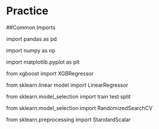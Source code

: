 # Practice

##Common Imports

import pandas as pd

import numpy as np 

import matplotlib.pyplot as plt

from xgboost import XGBRegressor

from sklearn.linear model import LinearRegressor

from sklearn.model_selection import train test split

from sklearn.model_selection import RandomizedSearchCV

from sklearn.preprocessing import StandardScalar
